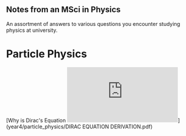 ## Notes from an MSci in Physics

An assortment of answers to various questions you encounter studying physics at university. 

# Particle Physics
[Why is Dirac's Equation ![img](http://www.sciweavers.org/tex2img.php?eq=%24i%5Cgamma%5E%7B%5Cmu%7D%5Cpartial_%7B%5Cmu%7D%5Cpsi%3Dm%5Cpsi%24%3F%5D%28&bc=White&fc=Black&im=jpg&fs=12&ff=arev&edit=0)](year4/particle_physics/DIRAC EQUATION DERIVATION.pdf)